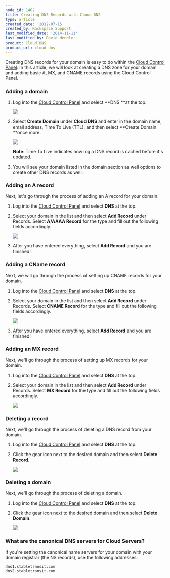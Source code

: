 ```yaml
---
node_id: 1462
title: Creating DNS Records with Cloud DNS
type: article
created_date: '2012-07-15'
created_by: Rackspace Support
last_modified_date: '2014-11-11'
last_modified_by: David Hendler
product: Cloud DNS
product_url: cloud-dns
---
```


Creating DNS records for your domain is easy to do within the [Cloud Control Panel](https://mycloud.rackspace.com). In this article, we will
look at creating a DNS zone for your domain and adding basic A, MX, and
CNAME records using the Cloud Control Panel.

### Adding a domain

1.  Log into the [Cloud Control Panel](https://mycloud.rackspace.com)
    and select **DNS **at the top.

    ![](http://c15154024.r24.cf2.rackcdn.com/1.png)

2.  Select **Create Domain** under **Cloud DNS** and enter in the domain
    name, email address, Time To Live (TTL), and then select **Create
    Domain **once more.

    ![](http://c15154024.r24.cf2.rackcdn.com/2.png)

    **Note**: Time To Live indicates how log a DNS record is cached before
    it's updated.

3.  You will see your domain listed in the domain section as well
    options to create other DNS records as well.

### Adding an A record

Next, let's go through the process of adding an A record for your
domain.

1.  Log into the [Cloud Control Panel](https://mycloud.rackspace.com) and select **DNS** at the top.
2.  Select your domain in the list and then select **Add Record**
    under Records. Select **A/AAAA Record** for the type and fill out
    the following fields accordingly.

    ![](http://c15154024.r24.cf2.rackcdn.com/3.png)

3.  After you have entered everything, select **Add Record** and you are
    finished!

### Adding a CName record

Next, we will go through the process of setting up CNAME records for
your domain.

1.  Log into the [Cloud Control Panel](https://mycloud.rackspace.com) and select **DNS** at the top.
2.  Select your domain in the list and then select **Add
    Record** under Records. Select **CNAME Record** for the type and
    fill out the following fields accordingly.

    ![](http://c15154024.r24.cf2.rackcdn.com/4.png)

3.  After you have entered everything, select **Add Record** and you are
    finished!

### Adding an MX record

Next, we'll go through the process of setting up MX records for your
domain.

1.  Log into the [Cloud Control Panel](https://mycloud.rackspace.com) and select **DNS** at the top.
2.  Select your domain in the list and then select **Add
    Record** under Records. Select **MX Record** for the type and fill
    out the following fields accordingly.

    ![](http://c15154024.r24.cf2.rackcdn.com/5.png)

### Deleting a record

Next, we'll go through the process of deleting a DNS record from your
domain.

1.  Log into the [Cloud Control Panel](https://mycloud.rackspace.com) and select **DNS** at the top.
2.  Click the gear icon next to the desired domain and then select
    **Delete Record**.

    ![](http://c15154024.r24.cf2.rackcdn.com/6.png)

### Deleting a domain

Next, we'll go through the process of deleting a domain.

1.  Log into the [Cloud Control Panel](https://mycloud.rackspace.com) and select **DNS** at the top.
2.  Click the gear icon next to the desired domain and then
    select **Delete Domain**.

    ![](http://c15154024.r24.cf2.rackcdn.com/7.png)

### What are the canonical DNS servers for Cloud Servers?

If you're setting the canonical name servers for your domain with your
domain registrar (the NS records), use the following addresses:

    dns1.stabletransit.com
    dns2.stabletransit.com
